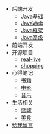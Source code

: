 * 后端开发
  * [Java基础](BackEnd/LearnJava/JavaBasis.md)
  * [JavaWeb](BackEnd/LearnJava/JavaWeb.md)
  * [Java框架](BackEnd/LearnJava/JavaFramework.md)
  * [Java高级](BackEnd/LearnJava/JavaAdvance.md)
* 前端开发
* 开源项目
  * [real-live](https://github.com/parzulpan/real-live)
  * [shopping](https://github.com/parzulpan/shopping)
* 心得笔记
  * [书籍]()
  * [电影]()
  * [音乐]()
* 生活相关
  * [篮球]()
  * [美食]()
* [给我留言](Message/Board.md)